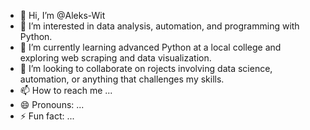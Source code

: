 - 👋 Hi, I’m @Aleks-Wit
- 👀 I’m interested in data analysis, automation, and programming with Python.
- 🌱 I’m currently learning  advanced Python at a local college and exploring web scraping and data visualization.
- 💞️ I’m looking to collaborate on rojects involving data science, automation, or anything that challenges my skills.
- 📫 How to reach me ...
- 😄 Pronouns: ...
- ⚡ Fun fact: ...

<!---
Aleks-Wit/Aleks-Wit is a ✨ special ✨ repository because its `README.md` (this file) appears on your GitHub profile.
You can click the Preview link to take a look at your changes.
--->
